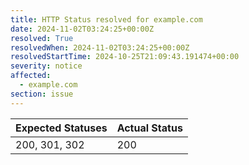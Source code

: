 ```yaml
---
title: HTTP Status resolved for example.com
date: 2024-11-02T03:24:25+00:00Z
resolved: True
resolvedWhen: 2024-11-02T03:24:25+00:00Z
resolvedStartTime: 2024-10-25T21:09:43.191474+00:00
severity: notice
affected:
  - example.com
section: issue
---
```


| Expected Statuses | Actual Status  |
|-------------------|----------------|
| 200, 301, 302 | 200 |
